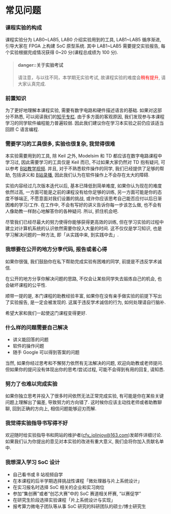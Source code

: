 # 常见问题

### 课程实验的构成

课程实验分为 LAB0~LAB5, LAB0 介绍实验用到的工具, LAB1~LAB5 循序渐进, 引导大家在 FPGA 上构建 SoC 原型系统.
其中 LAB1~LAB5 需要提交实验报告, 每个实验根据完成情况获得 0~20 分(课程总成绩为 100 分).

> #### danger::关于实验考试
> 
> 请注意，与以往不同，本学期无实验考试, 故课程实验的难度会<font color="red">稍有提升</font>, 请大家认真完成.
> 

### 前置知识

为了更好地理解本课程实验, 需要有数字电路和硬件描述语言的基础. 如果对这部分不熟悉, 可以阅读我们的[知乎专栏](https://www.zhihu.com/column/conquest-on-chip).
由于多方面的客观原因, 我们发现参与本课程学习的同学软件编程能力普遍较弱. 因此我们建议你在学习本实验之前仍应该适当回顾 C 语言编程.

### 需要学习的工具很多, 实验也很复杂, 我觉得很难

本实验需要用到的工具, 除 Keil 之外, Modelsim 和 TD 都应该在数字电路课程中学习过, 因此需要学习的工具仅是 Keil 而已, 不过如果大家仍然对 TD 抱有疑问, 可以参考 [B站教学视频](https://www.bilibili.com/video/BV1t84y1G7qY/?spm_id_from=333.337.search-card.all.click&vd_source=0ce6d948b0760f0d8051c5f4a90989ad).
并且, 对于不熟悉软件操作的同学, 我们已经提供了足够的帮助, 包括讲义和 [B站录播](https://www.bilibili.com/video/BV1Wf4y1W7gd?spm_id_from=333.999.0.0), 因此我们认为在软件操作上不会存在太大的障碍.

实验内容经过几次版本迭代以后, 基本已降低到简单难度, 如果你认为现在的难度依然过高, 一方面可能是之前的课程没有给你足够的训练, 另一方面可能是你的态度不够端正, 不愿意面对我们设置的挑战, 或许你应该思考自己能否应付以后日渐困难的学习/工作. 在工作中, 不会有写好的讲义告诉你每一步该怎么做, 也不会有人像助教一样耐心地解答你的各种疑问. 所以, 抓住机会吧.

尽管我们已经尽最大的努力使得你能够获得更高效的训练, 但在学习实验的过程中建立对计算机系统的认识依然需要你投入大量的时间. 这不仅仅是学习知识, 也是学习解决问题的一种方法, 即「从实践中来, 到实践中去」. 

### 我想要在公开的地方分享代码, 报告或者心得

如果你很强, 我们鼓励你在私下帮助完成实验有困难的同学, 前提是不违反学术诚信.

在公开的地方分享你解决问题的思路, 不仅会让某些同学失去锻炼自己的机会, 也会破坏课程的公平性.

顺带一提的是, 本门课程的助教经验丰富, 如果你在没有亲手做实验的前提下写出了实验报告, 是一定会被发现的. 这属于违反学术诚信的行为, 如何处理请自行脑补.

希望大家和我们一起使这门课程变得更好.

### 什么样的问题需要自己解决

- 讲义能回答的问题
- 软件的操作问题
- 随手 Google 可以得到答案的问题

当然, 如果你经过思考和不懈努力依然有无法解决的问题, 欢迎向助教或老师提问. 但如果你的提问没有体现出你的思考/尝试过程, 可能不会得到有用的回复, 请知悉.

### 努力了也难以完成实验

如果你独立思考并投入了很多时间依然无法正常完成实验, 有可能是你在某些关键问题上理解出了偏差, 导致努力的方向错了. 这时候你应该主动找老师或者助教聊聊, 回到正确的方向上, 相信问题能够迎刃而解.

### 我觉得实验指导书写得不好

欢迎随时给实验指导书和网站的维护者(cfy_jolinjoy@163.com)发邮件详细讨论. 如果我们认为你提出的意见对本实验的改进有重大意义, 我们会将你加入贡献名单中.

### 我想深入学习 SoC 设计

- 自己看书或 B 站视频自学
- 在本课程的后半学期选择挑战性课程「微处理器与片上系统设计」
- 在实习报名时选择 SoC 相关的企业和实习岗位
- 参加“集创赛”或者“创芯大赛”中的 SoC 赛道相关杯赛, “以赛促学”
- 在研究生阶段选择实验课程「片上系统设计与实现」
- 报考算力微电子团队等从事 SoC 研究的科研团队的硕士/博士研究生